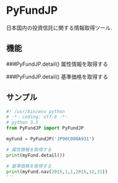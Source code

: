 # PyFundJP
日本国内の投資信託に関する情報取得ツール.

## 機能
###PyFundJP.detail()
属性情報を取得する

###PyFundJP.detail()
基準価格を取得する

## サンプル

```py:PyFundJP_Test.py
#! /usr/bin/env python
# -*- coding: utf-8 -*-
# python 3.5
from PyFundJP import PyFundJP

myFund = PyFundJP('JP90C000A931')

# 属性情報を取得する
print(myFund.detail())

# 基準価格を取得する
print(myFund.nav(2015,1,1,2015,12,31))
'''